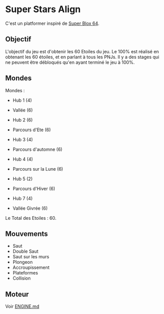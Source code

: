 # Super Stars Align

C'est un platformer inspiré de [Super Blox 64](https://www.roblox.com/games/15644138782/SUPER-BLOX-64).

## Objectif

L'objectif du jeu est d'obtenir les 60 Etoiles du jeu.
Le 100% est réalisé en obtenant les 60 étoiles, et en parlant à tous les PNJs.
Il y a des stages qui ne peuvent être débloqués qu'en ayant terminé le jeu à 100%.

## Mondes

Mondes :

- Hub 1 (4)
- Vallée (6)

- Hub 2 (6)
- Parcours d'Ete (6)

- Hub 3 (4)
- Parcours d'automne (6)

- Hub 4 (4)
- Parcours sur la Lune (6)

- Hub 5 (2)
- Parcours d'Hiver (6)

- Hub 7 (4)
- Vallée Givrée (6)

Le Total des Etoiles : 60.

## Mouvements

- Saut
- Double Saut
- Saut sur les murs
- Plongeon
- Accroupissement
- Plateformes
- Collision

## Moteur

Voir [ENGINE.md](./ENGINE.md)
